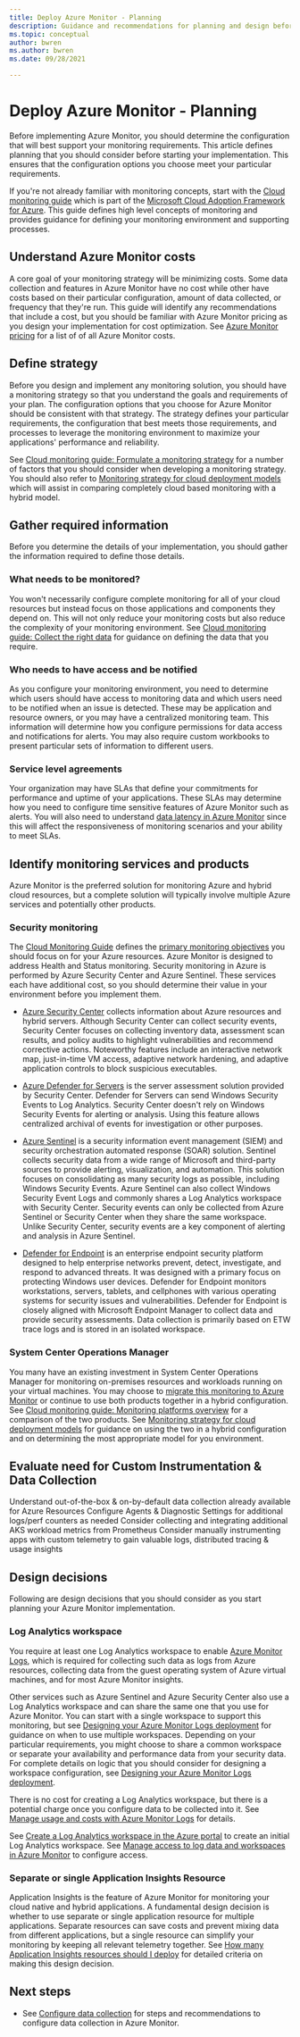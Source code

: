 ```yaml
---
title: Deploy Azure Monitor - Planning
description: Guidance and recommendations for planning and design before deploying Azure Monitor.
ms.topic: conceptual
author: bwren
ms.author: bwren
ms.date: 09/28/2021

---
```


# Deploy Azure Monitor - Planning
Before implementing Azure Monitor, you should determine the configuration that will best support your monitoring requirements. This article defines planning that you should consider before starting your implementation. This ensures that the configuration options you choose meet your particular requirements.

If you're not already familiar with monitoring concepts, start with the [Cloud monitoring guide](/azure/cloud-adoption-framework/manage/monitor/) which is part of the [Microsoft Cloud Adoption Framework for Azure](/cloud-adoption-framework/). This guide defines high level concepts of monitoring and provides guidance for defining your monitoring environment and supporting processes.
## Understand Azure Monitor costs
A core goal of your monitoring strategy will be minimizing costs. Some data collection and features in Azure Monitor have no cost while other have costs based on their particular configuration, amount of data collected, or frequency that they're run. This guide will identify any recommendations that include a cost, but you should be familiar with Azure Monitor pricing as you design your implementation for cost optimization. See [Azure Monitor pricing](https://azure.microsoft.com/pricing/details/monitor/) for a list of of all Azure Monitor costs. 

## Define strategy
Before you design and implement any monitoring solution, you should have a monitoring strategy so that you understand the goals and requirements of your plan. The configuration options that you choose for Azure Monitor should be consistent with that strategy. The strategy defines your particular requirements, the configuration that best meets those requirements, and processes to leverage the monitoring environment to maximize your applications' performance and reliability.

See [Cloud monitoring guide: Formulate a monitoring strategy](/azure/cloud-adoption-framework/strategy/monitoring-strategy) for a number of factors that you should consider when developing a monitoring strategy. You should also refer to [Monitoring strategy for cloud deployment models](/azure/cloud-adoption-framework/manage/monitor/cloud-models-monitor-overview) which will assist in comparing completely cloud based monitoring with a hybrid model. 

## Gather required information
Before you determine the details of your implementation, you should gather the information required to define those details.

 ### What needs to be monitored?
 You won't necessarily configure complete monitoring for all of your cloud resources but instead focus on those applications and components they depend on. This will not only reduce your monitoring costs but also reduce the complexity of your monitoring environment. See [Cloud monitoring guide: Collect the right data](/azure/cloud-adoption-framework/manage/monitor/data-collection) for guidance on defining the data that you require.

### Who needs to have access and be notified
As you configure your monitoring environment, you need to determine which users should have access to monitoring data and which users need to be notified when an issue is detected. These may be application and resource owners, or you may have a centralized monitoring team. This information will determine how you configure permissions for data access and notifications for alerts. You may also require custom workbooks to present particular sets of information to different users.

### Service level agreements 
Your organization may have SLAs that define your commitments for performance and uptime of your applications. These SLAs may determine how you need to configure time sensitive features of Azure Monitor such as alerts. You will also need to understand [data latency in Azure Monitor](logs/data-ingestion-time.md) since this will affect the responsiveness of monitoring scenarios and your ability to meet SLAs.

## Identify monitoring services and products
Azure Monitor is the preferred solution for monitoring Azure and hybrid cloud resources, but a complete solution will typically involve multiple Azure services and potentially other products. 


### Security monitoring
The [Cloud Monitoring Guide](/azure/cloud-adoption-framework/manage/monitor/) defines the [primary monitoring objectives](/azure/cloud-adoption-framework/strategy/monitoring-strategy#formulate-monitoring-requirements) you should focus on for your Azure resources. Azure Monitor is designed to address Health and Status monitoring. Security monitoring in Azure is performed by Azure Security Center and Azure Sentinel. These services each have additional cost, so you should determine their value in your environment before you implement them.

- [Azure Security Center](../security-center/security-center-introduction.md) collects information about Azure resources and hybrid servers. Although Security Center can collect security events, Security Center focuses on collecting inventory data, assessment scan results, and policy audits to highlight vulnerabilities and recommend corrective actions. Noteworthy features include an interactive network map, just-in-time VM access, adaptive network hardening, and adaptive application controls to block suspicious executables.

- [Azure Defender for Servers](../security-center/azure-defender.md) is the server assessment solution provided by Security Center. Defender for Servers can send Windows Security Events to Log Analytics. Security Center doesn't rely on Windows Security Events for alerting or analysis. Using this feature allows centralized archival of events for investigation or other purposes.

- [Azure Sentinel](../sentinel/overview.md) is a security information event management (SIEM) and security orchestration automated response (SOAR) solution. Sentinel collects security data from a wide range of Microsoft and third-party sources to provide alerting, visualization, and automation. This solution focuses on consolidating as many security logs as possible, including Windows Security Events. Azure Sentinel can also collect Windows Security Event Logs and commonly shares a Log Analytics workspace with Security Center. Security events can only be collected from Azure Sentinel or Security Center when they share the same workspace. Unlike Security Center, security events are a key component of alerting and analysis in Azure Sentinel.

- [Defender for Endpoint](/microsoft-365/security/defender-endpoint/microsoft-defender-endpoint) is an enterprise endpoint security platform designed to help enterprise networks prevent, detect, investigate, and respond to advanced threats. It was designed with a primary focus on protecting Windows user devices. Defender for Endpoint monitors workstations, servers, tablets, and cellphones with various operating systems for security issues and vulnerabilities. Defender for Endpoint is closely aligned with Microsoft Endpoint Manager to collect data and provide security assessments. Data collection is primarily based on ETW trace logs and is stored in an isolated workspace.


### System Center Operations Manager
You many have an existing investment in System Center Operations Manager for monitoring on-premises resources and workloads running on your virtual machines. You may choose to [migrate this monitoring to Azure Monitor](azure-monitor-operations-manager.md) or continue to use both products together in a hybrid configuration. See  [Cloud monitoring guide: Monitoring platforms overview](/azure/cloud-adoption-framework/manage/monitor/platform-overview) for a comparison of the two products. See [Monitoring strategy for cloud deployment models](/azure/cloud-adoption-framework/manage/monitor/cloud-models-monitor-overview) for guidance on using the two in a hybrid configuration and on determining the most appropriate model for you environment.



## Evaluate need for Custom Instrumentation & Data Collection
Understand out-of-the-box & on-by-default data collection already available for Azure Resources
Configure Agents & Diagnostic Settings for additional logs/perf counters as needed 
Consider collecting and integrating additional AKS workload metrics from Prometheus
Consider manually instrumenting apps with custom telemetry to gain valuable logs, distributed tracing & usage insights

## Design decisions
Following are design decisions that you should consider as you start planning your Azure Monitor implementation.
### Log Analytics workspace
You require at least one Log Analytics workspace to enable [Azure Monitor Logs](logs/data-platform-logs.md), which is required for collecting such data as logs from Azure resources, collecting data from the guest operating system of Azure virtual machines, and for most Azure Monitor insights. 

Other services such as Azure Sentinel and Azure Security Center also use a Log Analytics workspace and can share the same one that you use for Azure Monitor. You can start with a single workspace to support this monitoring, but see  [Designing your Azure Monitor Logs deployment](logs/design-logs-deployment.md) for guidance on when to use multiple workspaces. Depending on your particular requirements, you might choose to share a common workspace or separate your availability and performance data from your security data. For complete details on logic that you should consider for designing a workspace configuration, see [Designing your Azure Monitor Logs deployment](logs/design-logs-deployment.md).

There is no cost for creating a Log Analytics workspace, but there is a potential charge once you configure data to be collected into it. See [Manage usage and costs with Azure Monitor Logs](logs/manage-cost-storage.md) for details.  

See [Create a Log Analytics workspace in the Azure portal](logs/quick-create-workspace.md) to create an initial Log Analytics workspace. See [Manage access to log data and workspaces in Azure Monitor](logs/manage-access.md) to configure access. 


### Separate or single Application Insights Resource 
Application Insights is the feature of Azure Monitor for monitoring your cloud native and hybrid applications. A fundamental design decision is whether to use separate or single application resource for multiple applications. Separate resources can save costs and prevent mixing data from different applications, but a single resource can simplify your monitoring by keeping all relevant telemetry together. See [How many Application Insights resources should I deploy](app/separate-resources.md) for detailed criteria on making this design decision.


## Next steps

- See [Configure data collection](deploy-data-collection.md) for steps and recommendations to configure data collection in Azure Monitor.